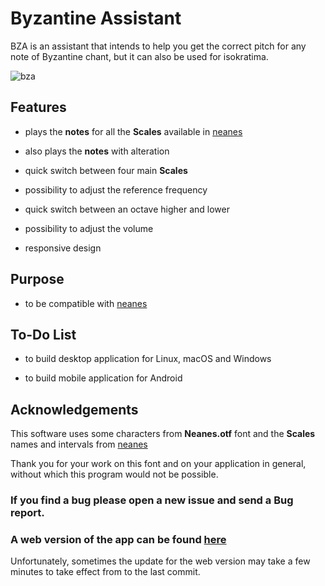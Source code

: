 # Byzantine Assistant

BZA is an assistant that intends to help you get the correct pitch for any note of Byzantine chant, but it can also be used for isokratima.

![bza](https://user-images.githubusercontent.com/63643635/230186721-5948cf6c-4aed-4fe3-9682-247d33f97d67.png)

## Features

* plays the **notes** for all the **Scales** available in [neanes](https://github.com/neanes/neanes)

* also plays the **notes** with alteration

* quick switch between four main **Scales**

* possibility to adjust the reference frequency

* quick switch between an octave higher and lower

* possibility to adjust the volume

* responsive design

## Purpose

* to be compatible with [neanes](https://github.com/neanes/neanes)

## To-Do List

* to build desktop application for Linux, macOS and  Windows

* to build mobile application for Android

## Acknowledgements

This software uses some characters from **Neanes.otf** font and the **Scales** names and intervals from [neanes](https://github.com/neanes/neanes)

Thank you for your work on this font and on your application in general, without which this program would not be possible.

### If you find a bug please open a new issue and send a Bug report.

### A web version of the app can be found [here](https://orthodoxprojects.github.io/bza/)

Unfortunately, sometimes the update for the web version may take a few minutes to take effect from to the last commit.
